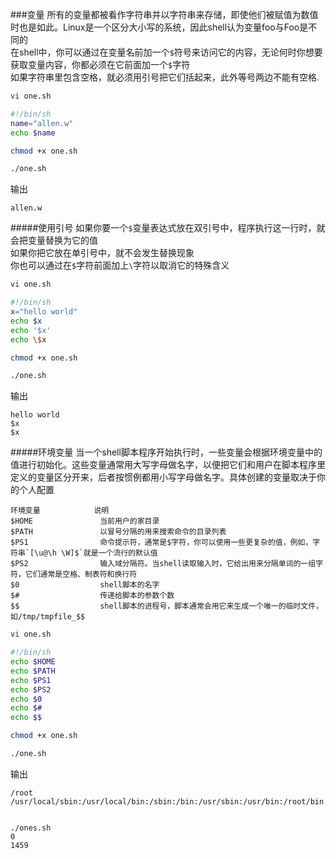 ###变量
所有的变量都被看作字符串并以字符串来存储，即使他们被赋值为数值时也是如此。Linux是一个区分大小写的系统，因此shell认为变量foo与Foo是不同的			
在shell中，你可以通过在变量名前加一个`$`符号来访问它的内容，无论何时你想要获取变量内容，你都必须在它前面加一个`$`字符			
如果字符串里包含空格，就必须用引号把它们括起来，此外等号两边不能有空格.
```bash
vi one.sh
```
```bash
#!/bin/sh
name="allen.w"
echo $name
```
```bash
chmod +x one.sh
```
```bash
./one.sh
```
输出
```text
allen.w
```
#####使用引号
如果你要一个`$`变量表达式放在双引号中，程序执行这一行时，就会把变量替换为它的值		
如果你把它放在单引号中，就不会发生替换现象			
你也可以通过在`$`字符前面加上`\`字符以取消它的特殊含义
```bash
vi one.sh
```
```bash
#!/bin/sh
x="hello world"
echo $x
echo '$x'
echo \$x
```
```bash
chmod +x one.sh
```
```bash
./one.sh
```
输出
```text
hello world
$x
$x
```
#####环境变量
当一个shell脚本程序开始执行时，一些变量会根据环境变量中的值进行初始化。这些变量通常用大写字母做名字，以便把它们和用户在脚本程序里定义的变量区分开来，后者按惯例都用小写字母做名字。具体创建的变量取决于你的个人配置
```text
环境变量			说明
$HOME 				当前用户的家目录
$PATH 				以冒号分隔的用来搜索命令的目录列表
$PS1 				命令提示符，通常是$字符，你可以使用一些更复杂的值，例如，字符串`[\u@\h \W]$`就是一个流行的默认值
$PS2 				输入域分隔符。当shell读取输入时，它给出用来分隔单词的一组字符，它们通常是空格、制表符和换行符
$0 					shell脚本的名字
$# 					传递给脚本的参数个数
$$ 					shell脚本的进程号，脚本通常会用它来生成一个唯一的临时文件，如/tmp/tmpfile_$$
```
```bash
vi one.sh
```
```bash
#!/bin/sh
echo $HOME
echo $PATH
echo $PS1
echo $PS2
echo $0
echo $#
echo $$
```
```bash
chmod +x one.sh
```
```bash
./one.sh
```
输出
```text
/root
/usr/local/sbin:/usr/local/bin:/sbin:/bin:/usr/sbin:/usr/bin:/root/bin


./ones.sh
0
1459
```
